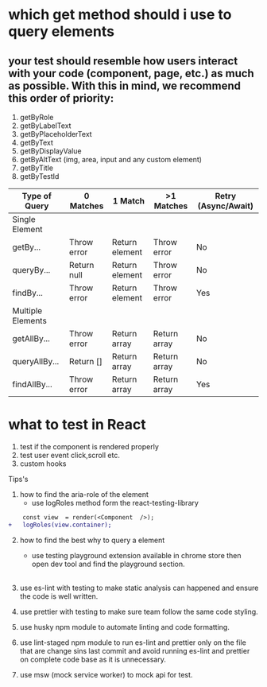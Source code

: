 # which get method should i use to query elements

## your test should resemble how users interact with your code (component, page, etc.) as much as possible. With this in mind, we recommend this order of priority:

1. getByRole
2. getByLabelText
3. getByPlaceholderText
4. getByText
5. getByDisplayValue
6. getByAltText (img, area, input and any custom element)
7. getByTitle
8. getByTestId

| Type of Query     | 0 Matches   | 1 Match        | >1 Matches   | Retry (Async/Await) |
| ----------------- | ----------- | -------------- | ------------ | ------------------- |
| Single Element    |             |                |              |                     |
| getBy...          | Throw error | Return element | Throw error  | No                  |
| queryBy...        | Return null | Return element | Throw error  | No                  |
| findBy...         | Throw error | Return element | Throw error  | Yes                 |
| Multiple Elements |             |                |              |                     |
| getAllBy...       | Throw error | Return array   | Return array | No                  |
| queryAllBy...     | Return []   | Return array   | Return array | No                  |
| findAllBy...      | Throw error | Return array   | Return array | Yes                 |

# what to test in React

1. test if the component is rendered properly
2. test user event click,scroll etc.
3. custom hooks

Tips's

1. how to find the aria-role of the element
   - use logRoles method form the react-testing-library

```diff
  	const view  = render(<Component  />);
+	logRoles(view.container);

```

2. how to find the best why to query a element

   - use testing playground extension available in chrome store then open dev tool and find the playground section.

   </br>

3. use es-lint with testing to make static analysis can happened and ensure the code is well written.
   </br>

4. use prettier with testing to make sure team follow the same code styling.

5. use husky npm module to automate linting and code formatting.

6. use lint-staged npm module to run es-lint and prettier only on the file that are change sins last commit and avoid running es-lint and prettier on complete code base as it is unnecessary.

7. use msw (mock service worker) to mock api for test.
